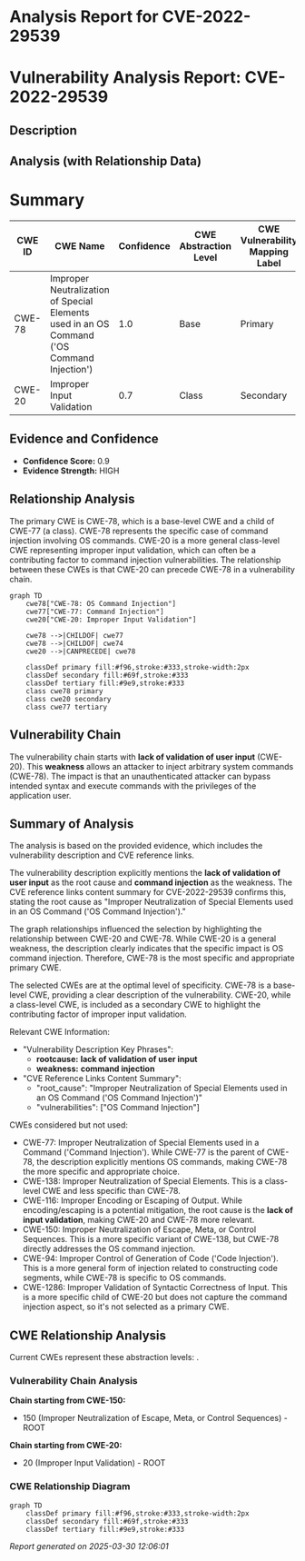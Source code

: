 # Analysis Report for CVE-2022-29539

# Vulnerability Analysis Report: CVE-2022-29539

## Description



## Analysis (with Relationship Data)

# Summary
| CWE ID | CWE Name | Confidence | CWE Abstraction Level | CWE Vulnerability Mapping Label | CWE-Vulnerability Mapping Notes |
|---|---|---|---|---|---|
| CWE-78 | Improper Neutralization of Special Elements used in an OS Command ('OS Command Injection') | 1.0 | Base | Primary | Allowed |
| CWE-20 | Improper Input Validation | 0.7 | Class | Secondary | Discouraged |

## Evidence and Confidence

*   **Confidence Score:** 0.9
*   **Evidence Strength:** HIGH

## Relationship Analysis
The primary CWE is CWE-78, which is a base-level CWE and a child of CWE-77 (a class). CWE-78 represents the specific case of command injection involving OS commands. CWE-20 is a more general class-level CWE representing improper input validation, which can often be a contributing factor to command injection vulnerabilities. The relationship between these CWEs is that CWE-20 can precede CWE-78 in a vulnerability chain.

```mermaid
graph TD
    cwe78["CWE-78: OS Command Injection"]
    cwe77["CWE-77: Command Injection"]
    cwe20["CWE-20: Improper Input Validation"]
    
    cwe78 -->|CHILDOF| cwe77
    cwe78 -->|CHILDOF| cwe74
    cwe20 -->|CANPRECEDE| cwe78
    
    classDef primary fill:#f96,stroke:#333,stroke-width:2px
    classDef secondary fill:#69f,stroke:#333
    classDef tertiary fill:#9e9,stroke:#333
    class cwe78 primary
    class cwe20 secondary
    class cwe77 tertiary
```

## Vulnerability Chain
The vulnerability chain starts with **lack of validation of user input** (CWE-20). This **weakness** allows an attacker to inject arbitrary system commands (CWE-78). The impact is that an unauthenticated attacker can bypass intended syntax and execute commands with the privileges of the application user.

## Summary of Analysis
The analysis is based on the provided evidence, which includes the vulnerability description and CVE reference links.

The vulnerability description explicitly mentions the **lack of validation of user input** as the root cause and **command injection** as the weakness. The CVE reference links content summary for CVE-2022-29539 confirms this, stating the root cause as "Improper Neutralization of Special Elements used in an OS Command ('OS Command Injection')."

The graph relationships influenced the selection by highlighting the relationship between CWE-20 and CWE-78. While CWE-20 is a general weakness, the description clearly indicates that the specific impact is OS command injection. Therefore, CWE-78 is the most specific and appropriate primary CWE.

The selected CWEs are at the optimal level of specificity. CWE-78 is a base-level CWE, providing a clear description of the vulnerability. CWE-20, while a class-level CWE, is included as a secondary CWE to highlight the contributing factor of improper input validation.

Relevant CWE Information:
*   "Vulnerability Description Key Phrases":
    *   **rootcause:** **lack of validation of user input**
    *   **weakness:** **command injection**
*   "CVE Reference Links Content Summary":
    *   "root_cause": "Improper Neutralization of Special Elements used in an OS Command ('OS Command Injection')"
    *   "vulnerabilities": ["OS Command Injection"]

CWEs considered but not used:

*   CWE-77: Improper Neutralization of Special Elements used in a Command ('Command Injection'). While CWE-77 is the parent of CWE-78, the description explicitly mentions OS commands, making CWE-78 the more specific and appropriate choice.
*   CWE-138: Improper Neutralization of Special Elements. This is a class-level CWE and less specific than CWE-78.
*   CWE-116: Improper Encoding or Escaping of Output. While encoding/escaping is a potential mitigation, the root cause is the **lack of input validation**, making CWE-20 and CWE-78 more relevant.
*   CWE-150: Improper Neutralization of Escape, Meta, or Control Sequences. This is a more specific variant of CWE-138, but CWE-78 directly addresses the OS command injection.
*   CWE-94: Improper Control of Generation of Code ('Code Injection'). This is a more general form of injection related to constructing code segments, while CWE-78 is specific to OS commands.
*   CWE-1286: Improper Validation of Syntactic Correctness of Input. This is a more specific child of CWE-20 but does not capture the command injection aspect, so it's not selected as a primary CWE.


## CWE Relationship Analysis

Current CWEs represent these abstraction levels: .


### Vulnerability Chain Analysis

**Chain starting from CWE-150:**
- 150 (Improper Neutralization of Escape, Meta, or Control Sequences) - ROOT


**Chain starting from CWE-20:**
- 20 (Improper Input Validation) - ROOT



### CWE Relationship Diagram

```mermaid
graph TD
    classDef primary fill:#f96,stroke:#333,stroke-width:2px
    classDef secondary fill:#69f,stroke:#333
    classDef tertiary fill:#9e9,stroke:#333
```



*Report generated on 2025-03-30 12:06:01*
